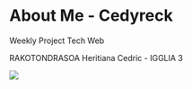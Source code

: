 # About Me - Cedyreck

Weekly Project Tech Web

RAKOTONDRASOA Heritiana Cedric - IGGLIA 3

<img src="assets/screnshot.png"
style="float: left;
margin-right: 15px;" />​


